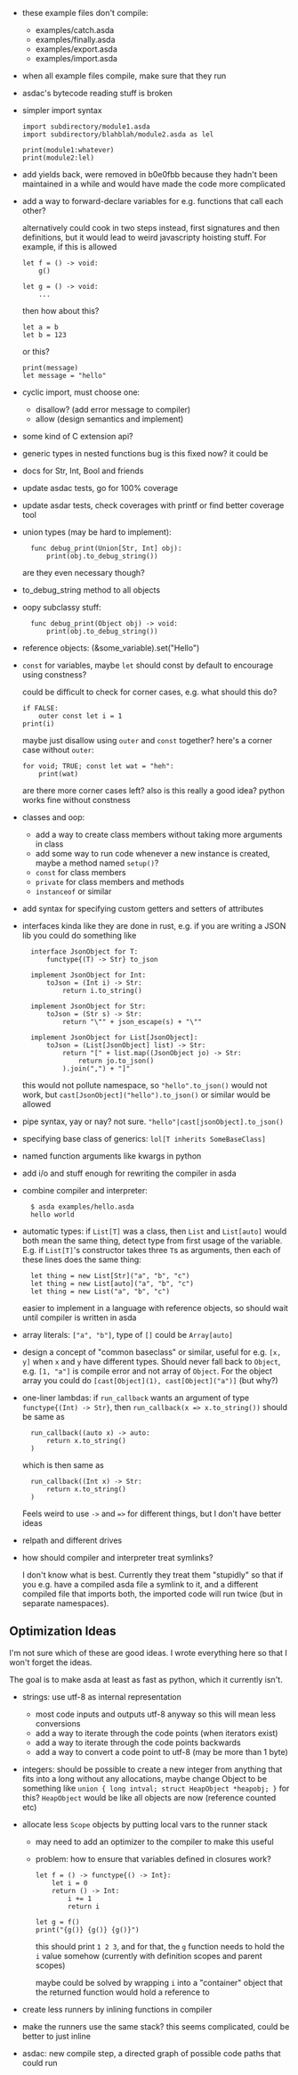 - these example files don't compile:
    - examples/catch.asda
    - examples/finally.asda
    - examples/export.asda
    - examples/import.asda

- when all example files compile, make sure that they run
- asdac's bytecode reading stuff is broken
- simpler import syntax

    ```
    import subdirectory/module1.asda
    import subdirectory/blahblah/module2.asda as lel

    print(module1:whatever)
    print(module2:lel)
    ```

- add yields back, were removed in b0e0fbb because they hadn't been
  maintained in a while and would have made the code more complicated
- add a way to forward-declare variables for e.g. functions that call each other?

    alternatively could cook in two steps instead, first signatures and then definitions,
    but it would lead to weird javascripty hoisting stuff.
    For example, if this is allowed

    ```
    let f = () -> void:
        g()

    let g = () -> void:
        ...
    ```

    then how about this?

    ```
    let a = b
    let b = 123
    ```

    or this?

    ```
    print(message)
    let message = "hello"
    ```

- cyclic import, must choose one:
    - disallow? (add error message to compiler)
    - allow (design semantics and implement)
- some kind of C extension api?
- generic types in nested functions bug
    is this fixed now? it could be
- docs for Str, Int, Bool and friends
- update asdac tests, go for 100% coverage
- update asdar tests, check coverages with printf or find better coverage tool
- union types (may be hard to implement):

        func debug_print(Union[Str, Int] obj):
            print(obj.to_debug_string())

    are they even necessary though?

- to_debug_string method to all objects
- oopy subclassy stuff:

        func debug_print(Object obj) -> void:
            print(obj.to_debug_string())

- reference objects: (&some_variable).set("Hello")
- `const` for variables, maybe `let` should const by default to encourage using constness?

    could be difficult to check for corner cases, e.g. what should this do?

    ```
    if FALSE:
        outer const let i = 1
    print(i)
    ```

    maybe just disallow using `outer` and `const` together?
    here's a corner case without `outer`:

    ```
    for void; TRUE; const let wat = "heh":
        print(wat)
    ```

    are there more corner cases left?
    also is this really a good idea? python works fine without constness

- classes and oop:
    - add a way to create class members without taking more arguments in class
    - add some way to run code whenever a new instance is created, maybe a method named `setup()`?
    - `const` for class members
    - `private` for class members and methods
    - `instanceof` or similar
- add syntax for specifying custom getters and setters of attributes
- interfaces kinda like they are done in rust, e.g. if you are writing a
  JSON lib you could do something like

        interface JsonObject for T:
            functype{(T) -> Str} to_json

        implement JsonObject for Int:
            toJson = (Int i) -> Str:
                return i.to_string()

        implement JsonObject for Str:
            toJson = (Str s) -> Str:
                return "\"" + json_escape(s) + "\""

        implement JsonObject for List[JsonObject]:
            toJson = (List[JsonObject] list) -> Str:
                return "[" + list.map((JsonObject jo) -> Str:
                    return jo.to_json()
                ).join(",") + "]"

    this would not pollute namespace, so `"hello".to_json()` would not
    work, but `cast[JsonObject]("hello").to_json()` or similar would be
    allowed

- pipe syntax, yay or nay? not sure. `"hello"|cast[jsonObject].to_json()`
- specifying base class of generics: `lol[T inherits SomeBaseClass]`
- named function arguments like kwargs in python
- add i/o and stuff enough for rewriting the compiler in asda
- combine compiler and interpreter:

        $ asda examples/hello.asda
        hello world

- automatic types: if `List[T]` was a class, then `List` and
  `List[auto]` would both mean the same thing, detect type from first
  usage of the variable. E.g. if `List[T]`'s constructor takes three
  `T`s as arguments, then each of these lines does the same thing:

        let thing = new List[Str]("a", "b", "c")
        let thing = new List[auto]("a", "b", "c")
        let thing = new List("a", "b", "c")

    easier to implement in a language with reference objects, so should
    wait until compiler is written in asda

- array literals: `["a", "b"]`, type of `[]` could be `Array[auto]`

- design a concept of "common baseclass" or similar, useful for e.g.
  `[x, y]` when `x` and `y` have different types. Should never fall back
  to `Object`, e.g. `[1, "a"]` is compile error and not array of
  `Object`. For the object array you could do
  `[cast[Object](1), cast[Object]("a")]` (but why?)

- one-liner lambdas: if `run_callback` wants an argument of type
  `functype{(Int) -> Str}`, then `run_callback(x => x.to_string())`
  should be same as

        run_callback((auto x) -> auto:
            return x.to_string()
        )

    which is then same as

        run_callback((Int x) -> Str:
            return x.to_string()
        )

    Feels weird to use `->` and `=>` for different things, but I don't
    have better ideas

- relpath and different drives
- how should compiler and interpreter treat symlinks?

    I don't know what is best. Currently they treat them "stupidly" so
    that if you e.g. have a compiled asda file a symlink to it, and a
    different compiled file that imports both, the imported code will
    run twice (but in separate namespaces).


## Optimization Ideas

I'm not sure which of these are good ideas. I wrote everything here so
that I won't forget the ideas.

The goal is to make asda at least as fast as python, which it currently
isn't.

- strings: use utf-8 as internal representation
    - most code inputs and outputs utf-8 anyway so this will mean less conversions
    - add a way to iterate through the code points (when iterators exist)
    - add a way to iterate through the code points backwards
    - add a way to convert a code point to utf-8 (may be more than 1 byte)

- integers: should be possible to create a new integer from anything
  that fits into a long without any allocations, maybe change Object to
  be something like `union { long intval; struct HeapObject *heapobj; }`
  for this? `HeapObject` would be like all objects are now (reference
  counted etc)

- allocate less `Scope` objects by putting local vars to the runner stack
    - may need to add an optimizer to the compiler to make this useful
    - problem: how to ensure that variables defined in closures work?

        ```
        let f = () -> functype{() -> Int}:
            let i = 0
            return () -> Int:
                i += 1
                return i

        let g = f()
        print("{g()} {g()} {g()}")
        ```

        this should print `1 2 3`, and for that, the `g` function needs
        to hold the `i` value somehow (currently with definition scopes
        and parent scopes)

        maybe could be solved by wrapping `i` into a "container" object
        that the returned function would hold a reference to

- create less runners by inlining functions in compiler
- make the runners use the same stack? this seems complicated, could be
  better to just inline
- asdac: new compile step, a directed graph of possible code
  paths that could run
